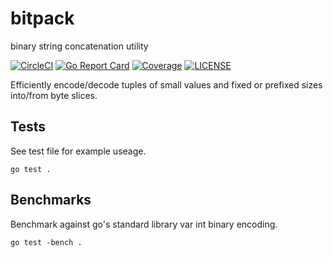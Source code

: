 # bitpack
binary string concatenation utility

[![CircleCI](https://circleci.com/gh/oyi812/bitpack.svg?style=svg)](https://circleci.com/gh/oyi812/bitpack)
[![Go Report Card](https://goreportcard.com/badge/github.com/oyi812/bitpack?style=flat-square)](https://goreportcard.com/report/github.com/oyi812/bitpack)
[![Coverage](https://codecov.io/gh/oyi812/bitpack/branch/master/graph/badge.svg)](https://codecov.io/gh/oyi812/bitpack)
[![LICENSE](https://img.shields.io/badge/license-MIT-lightgrey?style=flat-square)](https://github.com/oyi812/bitpack/blob/master/LICENSE)

Efficiently encode/decode tuples of small values and fixed or prefixed sizes into/from byte slices.

## Tests

See test file for example useage.

	go test .

## Benchmarks

Benchmark against go's standard library var int binary encoding.

	go test -bench .
